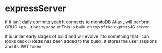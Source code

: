 # expressServer
if it isn't daily commits
yeah
It connects to mondoDB Atlas , will perform CRUD ops
 .
It has typescipt
This is build on top of the expressJS server

it is under early stages of build and will evolve into something that I can looks back :)
Redis has been added to the build , it stores the user sessions and its JWT token
